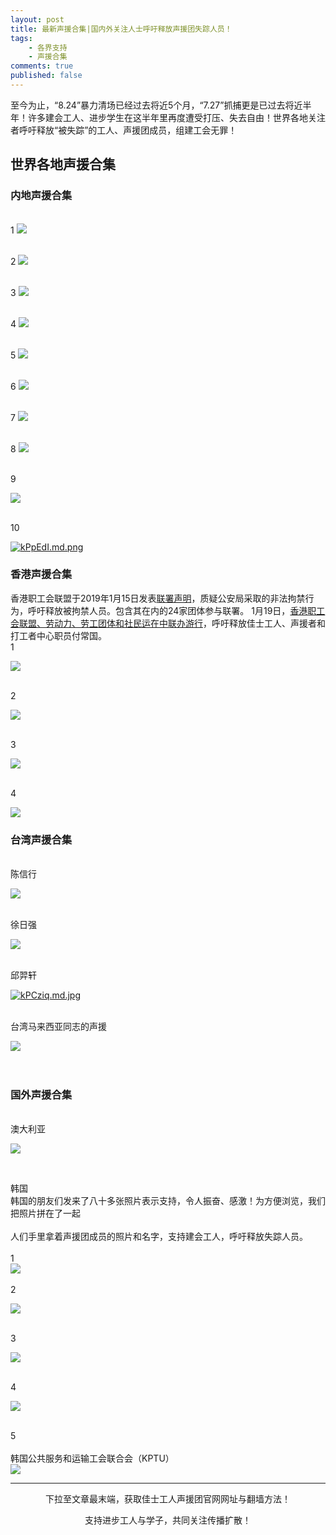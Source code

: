 ```yaml
---
layout: post
title: 最新声援合集|国内外关注人士呼吁释放声援团失踪人员！
tags: 
    - 各界支持
    - 声援合集
comments: true
published: false
---
```

至今为止，“8.24”暴力清场已经过去将近5个月，“7.27”抓捕更是已过去将近半年！许多建会工人、进步学生在这半年里再度遭受打压、失去自由！世界各地关注者呼吁释放“被失踪”的工人、声援团成员，组建工会无罪！

## 世界各地声援合集

### 内地声援合集
<br>1
<img src="https://i.loli.net/2019/01/20/5c443f0aeb94e.jpg">
<br/>

<br>2
<img src="https://i.loli.net/2019/01/20/5c44406757773.jpg">
<br/>

<br>3
<img src="https://i.loli.net/2019/01/20/5c44408c11027.jpg">
<br/>

<br>4
<img src="https://i.loli.net/2019/01/20/5c4440ae83030.jpg">
<br/>

<br>5
<img src="https://i.loli.net/2019/01/20/5c4440cc2d3ad.jpg">
<br/>

<br>6
<img src="https://i.loli.net/2019/01/20/5c444164058bb.jpg">
<br/>

<br>7
<img src="https://i.loli.net/2019/01/20/5c444185cb8c1.jpg">
<br/>

<br>8
<img src="https://i.loli.net/2019/01/20/5c4441a88ce1e.jpg">
<br/>

<br>9

<img src="https://i.loli.net/2019/01/20/5c4441d082452.jpg">
<br/>

<br>10

[![kPpEdI.md.png](https://s2.ax1x.com/2019/01/20/kPpEdI.md.png)](https://imgchr.com/i/kPpEdI)
<br/>


### 香港声援合集

香港职工会联盟于2019年1月15日发表[联署声明](http://www.hkctu.org.hk/zh-hant/content/【聯署聲明】肆意刑拘可恥%E3%80%80佳士工人要回家過年)，质疑公安局采取的非法拘禁行为，呼吁释放被拘禁人员。包含其在内的24家团体参与联署。
1月19日，[香港职工会联盟、劳动力、劳工团体和社民运在中联办游行](http://www.hkctu.org.hk/zh-hant/content/讓佳士工人回家過年！李卓人：全世界的工人，都應該有組織工會的權利！)，呼吁释放佳士工人、声援者和打工者中心职员付常国。
<br>1

<img src="https://i.loli.net/2019/01/20/5c444ca7a6cd1.jpg">
<br/>

<br>2

<img src="https://i.loli.net/2019/01/20/5c444ce3c0e51.jpg">
<br/>

<br>3

<img src="https://i.loli.net/2019/01/20/5c444d26aea93.jpg">
<br/>

<br>4

<img src="https://i.loli.net/2019/01/20/5c444d5a87733.jpg">
<br/>

### 台湾声援合集
<br>陈信行

<img src="https://i.loli.net/2019/01/20/5c444e8482ab7.jpg">
<br/>

<br>徐日强

<img src="https://i.loli.net/2019/01/20/5c444eb7c3501.jpg">
<br/>

<br>邱羿轩

[![kPCziq.md.jpg](https://s2.ax1x.com/2019/01/20/kPCziq.md.jpg)](https://imgchr.com/i/kPCziq)
<br/>

<br>台湾马来西亚同志的声援

<img src="https://i.loli.net/2019/01/20/5c44137a63023.jpg">
<br/>
<br>
<iframe src="" frameborder="0" width="100%" height="100%" allowfullscreen style="width:100%;height:100%;position:absolute;left:0px;top:0px;overflow:hidden;"></iframe>
<br/>

### 国外声援合集
<br>澳大利亚

<img src="https://i.loli.net/2019/01/20/5c44509eb85ca.jpg">
<br/>

<b></b>
<iframe src="" frameborder="0" width="100%" height="100%" allowfullscreen style="width:100%;height:100%;position:absolute;left:0px;top:0px;overflow:hidden;"></iframe>
<br/>

韩国
<br>韩国的朋友们发来了八十多张照片表示支持，令人振奋、感激！为方便浏览，我们把照片拼在了一起<br/>
<br>人们手里拿着声援团成员的照片和名字，支持建会工人，呼吁释放失踪人员。<br/>
<br>1<br/>
<img src="https://i.loli.net/2019/01/20/5c44576a4b1d1.jpg">
<br/>
<br>2

<img src="https://i.loli.net/2019/01/20/5c445a2a00fcf.jpg">
<br/>



<br>3

<img src="https://i.loli.net/2019/01/20/5c445ab901cd7.jpg">
<br/>

<br>4

<img src="https://i.loli.net/2019/01/20/5c445b01e9d55.jpg">
<br/>

<br>5<br/>
<br>韩国公共服务和运输工会联合会（KPTU）<br/>
<img src="https://i.loli.net/2019/01/20/5c4465e70ceeb.jpg">
<br/>


---
<p align="center">下拉至文章最末端，获取佳士工人声援团官网网址与翻墙方法！</p>
<p align="center">支持进步工人与学子，共同关注传播扩散！</p>
